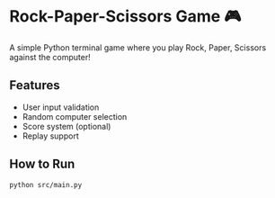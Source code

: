 # Rock-Paper-Scissors Game 🎮

A simple Python terminal game where you play Rock, Paper, Scissors against the computer!

## Features
- User input validation
- Random computer selection
- Score system (optional)
- Replay support

## How to Run
```bash
python src/main.py

